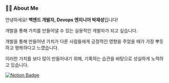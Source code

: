 ### 👨‍💻 About Me
안녕하세요! **백엔드 개발자, Devops 엔지니어 박재성**입니다! 

개발을 통해 가치를 만들어낼 수 있는 실용적인 개발자가 되고 싶습니다. 

개발을 통해 만들어낸 가치가 다른 사람들에게 긍정적인 영향을 주었을 때가 가장 뿌듯하고 행복하다고 느꼈습니다. 

이러한 가치를 보다 많이 만들어내기 위해, 기록하는 습관을 바탕으로 성실하게 노력하고 있습니다.

<div>

  [![Notion Badge](https://img.shields.io/badge/-Portfolio-000000?logo=Notion)](https://www.notion.so/jaeseongdev/Jaeseong-Park-07ebffdf36414604a7fb8a4cca6a08ed)

</div>
